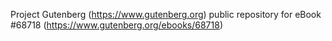 Project Gutenberg (https://www.gutenberg.org) public repository for
eBook #68718 (https://www.gutenberg.org/ebooks/68718)
